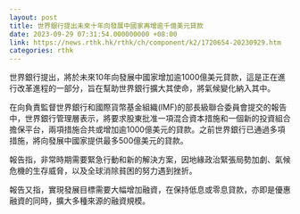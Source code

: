 ```yaml
---
layout: post
title: 世界銀行提出未來十年向發展中國家再增逾千億美元貸款
date: 2023-09-29 07:31:54.000000000 +08:00
link: https://news.rthk.hk/rthk/ch/component/k2/1720654-20230929.htm
categories: rthk
---
```


世界銀行提出，將於未來10年向發展中國家增加逾1000億美元貸款，這是正在進行改革進程的一部分，旨在幫助世界銀行擴大其使命，將氣候變化納入其中。

在向負責監督世界銀行和國際貨幣基金組織(IMF)的部長級聯合委員會提交的報告中，世界銀行管理層表示，將要求股東批准一項混合資本措施和一個新的投資組合擔保平台，兩項措施合共或增加逾1000億美元的貸款。之前世界銀行已通過多項措施，將向發展中國家提供最多500億美元的貸款。

報告指，非常時期需要緊急行動和新的解決方案，因地緣政治緊張局勢加劇、氣候危機的生存威脅，以及全球消除貧困的努力遇到挫折。

報告又指，實現發展目標需要大幅增加融資，在保持低息或零息貸款，亦即是優惠融資的同時，擴大多種來源的融資規模。
